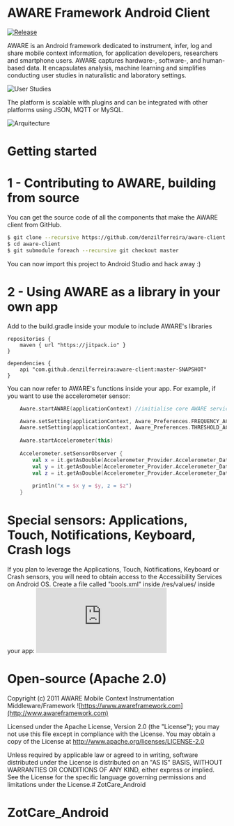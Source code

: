 AWARE Framework Android Client
======================
[![Release](https://jitpack.io/v/denzilferreira/aware-client.svg)](https://jitpack.io/#denzilferreira/aware-client)

AWARE is an Android framework dedicated to instrument, infer, log and share mobile context information,
for application developers, researchers and smartphone users. AWARE captures hardware-, software-, and 
human-based data. It encapsulates analysis, machine learning and simplifies conducting user studies 
in naturalistic and laboratory settings. 

![User Studies](http://www.awareframework.com/wp-content/uploads/2014/05/aware_overview1.png)

The platform is scalable with plugins and can be integrated with other platforms using JSON, MQTT or MySQL.

![Arquitecture](http://www.awareframework.com/wp-content/uploads/2015/12/aware-architecture.png)

Getting started 
===============

1 - Contributing to AWARE, building from source
===========================================

You can get the source code of all the components that make the AWARE client from GitHub.
```bash
$ git clone --recursive https://github.com/denzilferreira/aware-client.git
$ cd aware-client
$ git submodule foreach --recursive git checkout master
```

You can now import this project to Android Studio and hack away :)

2 - Using AWARE as a library in your own app
========================================

Add to the build.gradle inside your module to include AWARE's libraries

```Gradle
repositories {
    maven { url "https://jitpack.io" }
}

dependencies {
    api "com.github.denzilferreira:aware-client:master-SNAPSHOT"
}
```

You can now refer to AWARE's functions inside your app. For example, if you want to use the accelerometer
sensor:

```kotlin
    Aware.startAWARE(applicationContext) //initialise core AWARE service

    Aware.setSetting(applicationContext, Aware_Preferences.FREQUENCY_ACCELEROMETER, 200000) //20Hz
    Aware.setSetting(applicationContext, Aware_Preferences.THRESHOLD_ACCELEROMETER, 0.02f) // [x,y,z] > 0.02 to log
    
    Aware.startAccelerometer(this)
    
    Accelerometer.setSensorObserver {
        val x = it.getAsDouble(Accelerometer_Provider.Accelerometer_Data.VALUES_0)
        val y = it.getAsDouble(Accelerometer_Provider.Accelerometer_Data.VALUES_1)
        val z = it.getAsDouble(Accelerometer_Provider.Accelerometer_Data.VALUES_2)
        
        println("x = $x y = $y, z = $z")
    }
```

Special sensors: Applications, Touch, Notifications, Keyboard, Crash logs
==================================================================
If you plan to leverage the Applications, Touch, Notifications, Keyboard or Crash sensors, you will need 
to obtain access to the Accessibility Services on Android OS. Create a file called "bools.xml" inside
/res/values/ inside your app: ![bools.xml](https://github.com/denzilferreira/aware-client/blob/master/aware-phone/src/main/res/values/bools.xml)


Open-source (Apache 2.0)
========================
Copyright (c) 2011 AWARE Mobile Context Instrumentation Middleware/Framework 
![https://www.awareframework.com](http://www.awareframework.com)

Licensed under the Apache License, Version 2.0 (the "License");
you may not use this file except in compliance with the License.
You may obtain a copy of the License at 
http://www.apache.org/licenses/LICENSE-2.0

Unless required by applicable law or agreed to in writing, software
distributed under the License is distributed on an "AS IS" BASIS,
WITHOUT WARRANTIES OR CONDITIONS OF ANY KIND, either express or implied.
See the License for the specific language governing permissions and
limitations under the License.# ZotCare_Android
# ZotCare_Android
